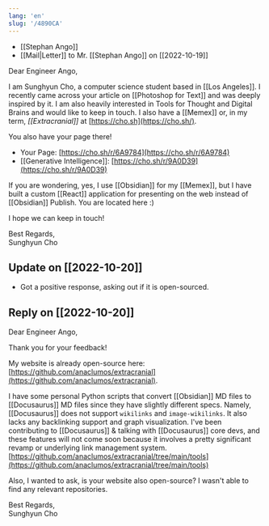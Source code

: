 ```yaml
---
lang: 'en'
slug: '/4890CA'
---
```


- [[Stephan Ango]]
- [[Mail|Letter]] to Mr. [[Stephan Ango]] on [[2022-10-19]]

Dear Engineer Ango,

I am Sunghyun Cho, a computer science student based in [[Los Angeles]].
I recently came across your article on [[Photoshop for Text]] and was deeply inspired by it.
I am also heavily interested in Tools for Thought and Digital Brains and would like to keep in touch.
I also have a [[Memex]] or, in my term, _[[Extracranial]]_ at [https://cho.sh](https://cho.sh/).

You also have your page there!

- Your Page: [https://cho.sh/r/6A9784](https://cho.sh/r/6A9784)
- [[Generative Intelligence]]: [https://cho.sh/r/9A0D39](https://cho.sh/r/9A0D39)

If you are wondering, yes, I use [[Obsidian]] for my [[Memex]], but I have built a custom [[React]] application for presenting on the web instead of [[Obsidian]] Publish.
You are located here :)

I hope we can keep in touch!

Best Regards,  
Sunghyun Cho

## Update on [[2022-10-20]]

- Got a positive response, asking out if it is open-sourced.

## Reply on [[2022-10-20]]

Dear Engineer Ango,

Thank you for your feedback!

My website is already open-source here: [https://github.com/anaclumos/extracranial](https://github.com/anaclumos/extracranial).

I have some personal Python scripts that convert [[Obsidian]] MD files to [[Docusaurus]] MD files since they have slightly different specs.
Namely, [[Docusaurus]] does not support `wikilinks` and `image-wikilinks`.
It also lacks any backlinking support and graph visualization.
I've been contributing to [[Docusaurus]] & talking with [[Docusaurus]] core devs, and these features will not come soon because it involves a pretty significant revamp or underlying link management system. [https://github.com/anaclumos/extracranial/tree/main/tools](https://github.com/anaclumos/extracranial/tree/main/tools)

Also, I wanted to ask, is your website also open-source? I wasn't able to find any relevant repositories.

Best Regards,  
Sunghyun Cho
